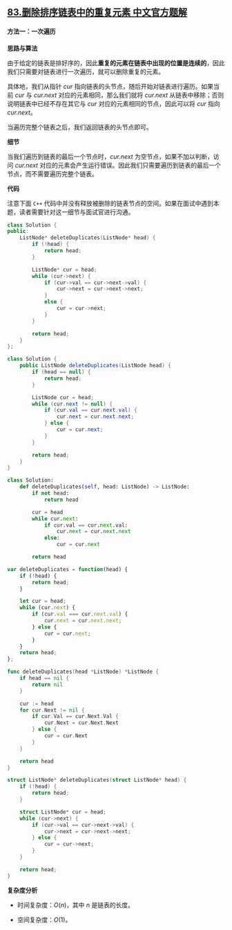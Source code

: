 ## [83.删除排序链表中的重复元素 中文官方题解](https://leetcode.cn/problems/remove-duplicates-from-sorted-list/solutions/100000/shan-chu-pai-xu-lian-biao-zhong-de-zhong-49v5)

#### 方法一：一次遍历

**思路与算法**

由于给定的链表是排好序的，因此**重复的元素在链表中出现的位置是连续的**，因此我们只需要对链表进行一次遍历，就可以删除重复的元素。

具体地，我们从指针 $\textit{cur}$ 指向链表的头节点，随后开始对链表进行遍历。如果当前 $\textit{cur}$ 与 $\textit{cur.next}$ 对应的元素相同，那么我们就将 $\textit{cur.next}$ 从链表中移除；否则说明链表中已经不存在其它与 $\textit{cur}$ 对应的元素相同的节点，因此可以将 $\textit{cur}$ 指向 $\textit{cur.next}$。

当遍历完整个链表之后，我们返回链表的头节点即可。

**细节**

当我们遍历到链表的最后一个节点时，$\textit{cur.next}$ 为空节点，如果不加以判断，访问 $\textit{cur.next}$ 对应的元素会产生运行错误。因此我们只需要遍历到链表的最后一个节点，而不需要遍历完整个链表。

**代码**

注意下面 $\texttt{C++}$ 代码中并没有释放被删除的链表节点的空间。如果在面试中遇到本题，读者需要针对这一细节与面试官进行沟通。

```C++ [sol1-C++]
class Solution {
public:
    ListNode* deleteDuplicates(ListNode* head) {
        if (!head) {
            return head;
        }

        ListNode* cur = head;
        while (cur->next) {
            if (cur->val == cur->next->val) {
                cur->next = cur->next->next;
            }
            else {
                cur = cur->next;
            }
        }

        return head;
    }
};
```

```Java [sol1-Java]
class Solution {
    public ListNode deleteDuplicates(ListNode head) {
        if (head == null) {
            return head;
        }

        ListNode cur = head;
        while (cur.next != null) {
            if (cur.val == cur.next.val) {
                cur.next = cur.next.next;
            } else {
                cur = cur.next;
            }
        }

        return head;
    }
}
```

```Python [sol1-Python3]
class Solution:
    def deleteDuplicates(self, head: ListNode) -> ListNode:
        if not head:
            return head

        cur = head
        while cur.next:
            if cur.val == cur.next.val:
                cur.next = cur.next.next
            else:
                cur = cur.next

        return head
```

```JavaScript [sol1-JavaScript]
var deleteDuplicates = function(head) {
    if (!head) {
        return head;
    }

    let cur = head;
    while (cur.next) {
        if (cur.val === cur.next.val) {
            cur.next = cur.next.next;
        } else {
            cur = cur.next;
        }
    }
    return head;
};
```

```go [sol1-Golang]
func deleteDuplicates(head *ListNode) *ListNode {
    if head == nil {
        return nil
    }

    cur := head
    for cur.Next != nil {
        if cur.Val == cur.Next.Val {
            cur.Next = cur.Next.Next
        } else {
            cur = cur.Next
        }
    }

    return head
}
```

```C [sol1-C]
struct ListNode* deleteDuplicates(struct ListNode* head) {
    if (!head) {
        return head;
    }

    struct ListNode* cur = head;
    while (cur->next) {
        if (cur->val == cur->next->val) {
            cur->next = cur->next->next;
        } else {
            cur = cur->next;
        }
    }

    return head;
}
```

**复杂度分析**

- 时间复杂度：$O(n)$，其中 $n$ 是链表的长度。

- 空间复杂度：$O(1)$。